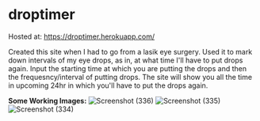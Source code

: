 # droptimer
Hosted at: https://droptimer.herokuapp.com/

Created this site when I had to go from a lasik eye surgery. Used it to mark down intervals of my eye drops, as in, at what time I'll have to put drops again. Input the starting time at which you are putting the drops and then the frequesncy/interval of putting drops. The site will show you all the time in upcoming 24hr in which you'll have to put the drops again.


**Some Working Images:**
![Screenshot (336)](https://user-images.githubusercontent.com/64270418/170685872-1e605e76-5348-40d4-92cd-0b267acf843d.png)
![Screenshot (335)](https://user-images.githubusercontent.com/64270418/170685875-c999a03f-c8b1-47ec-a885-40b72b2c3514.png)
![Screenshot (334)](https://user-images.githubusercontent.com/64270418/170685876-9bd74b82-f5a0-4423-bdc8-c64b9228ef7a.png)
